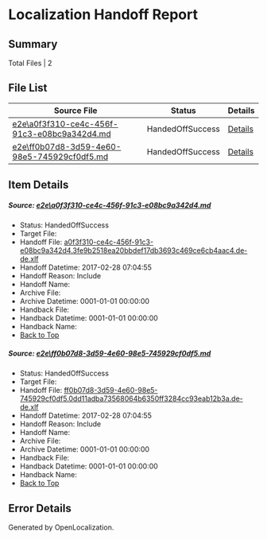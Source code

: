 # <a name='report-top'></a> Localization Handoff Report

## Summary
 Total Files | 2

## File List
 Source File | Status | Details 
 ----------- | ------ | ------- 
 [e2e\a0f3f310-ce4c-456f-91c3-e08bc9a342d4.md](https://github.com/OpenLocalizationTestOrg/ol-test4/blob/4ebdb379952615fd5cd906844bddb3d6d9a5a13e/e2e/a0f3f310-ce4c-456f-91c3-e08bc9a342d4.md) | HandedOffSuccess | [Details](#036654b8b6818d9331b6c653517aa41fcd06258b1)
 [e2e\ff0b07d8-3d59-4e60-98e5-745929cf0df5.md](https://github.com/OpenLocalizationTestOrg/ol-test4/blob/4ebdb379952615fd5cd906844bddb3d6d9a5a13e/e2e/ff0b07d8-3d59-4e60-98e5-745929cf0df5.md) | HandedOffSuccess | [Details](#41424d41b35a92c08054ddeaa7c352640b10ef6c3)

## Item Details
##### <a name='036654b8b6818d9331b6c653517aa41fcd06258b1'></a> Source: [e2e\a0f3f310-ce4c-456f-91c3-e08bc9a342d4.md](https://github.com/OpenLocalizationTestOrg/ol-test4/blob/4ebdb379952615fd5cd906844bddb3d6d9a5a13e/e2e/a0f3f310-ce4c-456f-91c3-e08bc9a342d4.md)
* Status: HandedOffSuccess
* Target File: 
* Handoff File: [a0f3f310-ce4c-456f-91c3-e08bc9a342d4.3fe9b2518ea20bbdef17db3693c469ce6cb4aac4.de-de.xlf](https://github.com/OpenLocalizationTestOrg/ol-test4-handoff/blob/d136c89a89c4d53ad354162addcc985218f2229a/ol-handoff/OpenLocalizationTestOrg/ol-test4-dede/xinjiang/ht/a0f3f310-ce4c-456f-91c3-e08bc9a342d4.3fe9b2518ea20bbdef17db3693c469ce6cb4aac4.de-de.xlf)
* Handoff Datetime: 2017-02-28 07:04:55
* Handoff Reason: Include
* Handoff Name: 
* Archive File: 
* Archive Datetime: 0001-01-01 00:00:00
* Handback File: 
* Handback Datetime: 0001-01-01 00:00:00
* Handback Name: 
* [Back to Top](#report-top)

##### <a name='41424d41b35a92c08054ddeaa7c352640b10ef6c3'></a> Source: [e2e\ff0b07d8-3d59-4e60-98e5-745929cf0df5.md](https://github.com/OpenLocalizationTestOrg/ol-test4/blob/4ebdb379952615fd5cd906844bddb3d6d9a5a13e/e2e/ff0b07d8-3d59-4e60-98e5-745929cf0df5.md)
* Status: HandedOffSuccess
* Target File: 
* Handoff File: [ff0b07d8-3d59-4e60-98e5-745929cf0df5.0dd11adba73568064b6350ff3284cc93eab12b3a.de-de.xlf](https://github.com/OpenLocalizationTestOrg/ol-test4-handoff/blob/d136c89a89c4d53ad354162addcc985218f2229a/ol-handoff/OpenLocalizationTestOrg/ol-test4-dede/xinjiang/ht/ff0b07d8-3d59-4e60-98e5-745929cf0df5.0dd11adba73568064b6350ff3284cc93eab12b3a.de-de.xlf)
* Handoff Datetime: 2017-02-28 07:04:55
* Handoff Reason: Include
* Handoff Name: 
* Archive File: 
* Archive Datetime: 0001-01-01 00:00:00
* Handback File: 
* Handback Datetime: 0001-01-01 00:00:00
* Handback Name: 
* [Back to Top](#report-top)


## Error Details

Generated by OpenLocalization.
